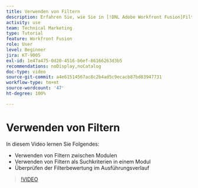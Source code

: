 ```yaml
---
title: Verwenden von Filtern
description: Erfahren Sie, wie Sie in [!DNL Adobe Workfront Fusion]Filter zwischen Modulen und innerhalb eines Moduls verwenden und den Ausführungsverlauf überprüfen können.
activity: use
team: Technical Marketing
type: Tutorial
feature: Workfront Fusion
role: User
level: Beginner
jira: KT-9005
exl-id: 1e47a475-0d20-4516-b6ef-86166263d3b5
recommendations: noDisplay,noCatalog
doc-type: video
source-git-commit: a4e61514567ac8c2b4ad5c9ecacb87bd83947731
workflow-type: tm+mt
source-wordcount: '47'
ht-degree: 100%

---
```


# Verwenden von Filtern

In diesem Video lernen Sie Folgendes:

* Verwenden von Filtern zwischen Modulen
* Verwenden von Filtern als Suchkriterien in einem Modul
* Überprüfen der Filterbewertung im Ausführungsverlauf

>[!VIDEO](https://video.tv.adobe.com/v/335265/?quality=12&learn=on)
